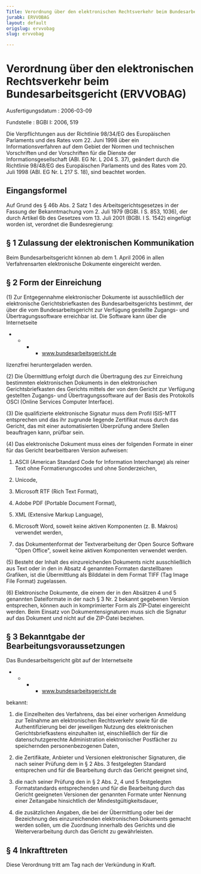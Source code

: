 ```yaml
---
Title: Verordnung über den elektronischen Rechtsverkehr beim Bundesarbeitsgericht
jurabk: ERVVOBAG
layout: default
origslug: ervvobag
slug: ervvobag

---
```


# Verordnung über den elektronischen Rechtsverkehr beim Bundesarbeitsgericht (ERVVOBAG)

Ausfertigungsdatum
:   2006-03-09

Fundstelle
:   BGBl I: 2006, 519

Die Verpflichtungen aus der Richtlinie 98/34/EG des Europäischen
Parlaments und des Rates vom 22. Juni 1998 über ein
Informationsverfahren auf dem Gebiet der Normen und technischen
Vorschriften und der Vorschriften für die Dienste der
Informationsgesellschaft (ABl. EG Nr. L 204 S. 37), geändert durch die
Richtlinie 98/48/EG des Europäischen Parlaments und des Rates vom 20.
Juli 1998 (ABl. EG Nr. L 217 S. 18), sind beachtet worden.

## Eingangsformel

Auf Grund des § 46b Abs. 2 Satz 1 des Arbeitsgerichtsgesetzes in der
Fassung der Bekanntmachung vom 2. Juli 1979 (BGBl. I S. 853, 1036),
der durch Artikel 6b des Gesetzes vom 13. Juli 2001 (BGBl. I S. 1542)
eingefügt worden ist, verordnet die Bundesregierung:

## § 1 Zulassung der elektronischen Kommunikation

Beim Bundesarbeitsgericht können ab dem 1. April 2006 in allen
Verfahrensarten elektronische Dokumente eingereicht werden.

## § 2 Form der Einreichung

(1) Zur Entgegennahme elektronischer Dokumente ist ausschließlich der
elektronische Gerichtsbriefkasten des Bundesarbeitsgerichts bestimmt,
der über die vom Bundesarbeitsgericht zur Verfügung gestellte Zugangs-
und Übertragungssoftware erreichbar ist. Die Software kann über die
Internetseite

*
    *
        *
            *   www.bundesarbeitsgericht.de












lizenzfrei heruntergeladen werden.

(2) Die Übermittlung erfolgt durch die Übertragung des zur Einreichung
bestimmten elektronischen Dokuments in den elektronischen
Gerichtsbriefkasten des Gerichts mittels der von dem Gericht zur
Verfügung gestellten Zugangs- und Übertragungssoftware auf der Basis
des Protokolls OSCI (Online Services Computer Interface).

(3) Die qualifizierte elektronische Signatur muss dem Profil ISIS-MTT
entsprechen und das ihr zugrunde liegende Zertifikat muss durch das
Gericht, das mit einer automatisierten Überprüfung andere Stellen
beauftragen kann, prüfbar sein.

(4) Das elektronische Dokument muss eines der folgenden Formate in
einer für das Gericht bearbeitbaren Version aufweisen:

1.  ASCII (American Standard Code for Information Interchange) als reiner
    Text ohne Formatierungscodes und ohne Sonderzeichen,


2.  Unicode,


3.  Microsoft RTF (Rich Text Format),


4.  Adobe PDF (Portable Document Format),


5.  XML (Extensive Markup Language),


6.  Microsoft Word, soweit keine aktiven Komponenten (z. B. Makros)
    verwendet werden,


7.  das Dokumentenformat der Textverarbeitung der Open Source Software
    "Open Office", soweit keine aktiven Komponenten verwendet werden.




(5) Besteht der Inhalt des einzureichenden Dokuments nicht
ausschließlich aus Text oder in den in Absatz 4 genannten Formaten
darstellbaren Grafiken, ist die Übermittlung als Bilddatei in dem
Format TIFF (Tag Image File Format) zugelassen.

(6) Elektronische Dokumente, die einem der in den Absätzen 4 und 5
genannten Dateiformate in der nach § 3 Nr. 2 bekannt gegebenen Version
entsprechen, können auch in komprimierter Form als ZIP-Datei
eingereicht werden. Beim Einsatz von Dokumentensignaturen muss sich
die Signatur auf das Dokument und nicht auf die ZIP-Datei beziehen.

## § 3 Bekanntgabe der Bearbeitungsvoraussetzungen

Das Bundesarbeitsgericht gibt auf der Internetseite

*
    *
        *
            *   www.bundesarbeitsgericht.de












bekannt:

1.  die Einzelheiten des Verfahrens, das bei einer vorherigen Anmeldung
    zur Teilnahme am elektronischen Rechtsverkehr sowie für die
    Authentifizierung bei der jeweiligen Nutzung des elektronischen
    Gerichtsbriefkastens einzuhalten ist, einschließlich der für die
    datenschutzgerechte Administration elektronischer Postfächer zu
    speichernden personenbezogenen Daten,


2.  die Zertifikate, Anbieter und Versionen elektronischer Signaturen, die
    nach seiner Prüfung dem in § 2 Abs. 3 festgelegten Standard
    entsprechen und für die Bearbeitung durch das Gericht geeignet sind,


3.  die nach seiner Prüfung den in § 2 Abs. 2, 4 und 5 festgelegten
    Formatstandards entsprechenden und für die Bearbeitung durch das
    Gericht geeigneten Versionen der genannten Formate unter Nennung einer
    Zeitangabe hinsichtlich der Mindestgültigkeitsdauer,


4.  die zusätzlichen Angaben, die bei der Übermittlung oder bei der
    Bezeichnung des einzureichenden elektronischen Dokuments gemacht
    werden sollen, um die Zuordnung innerhalb des Gerichts und die
    Weiterverarbeitung durch das Gericht zu gewährleisten.

## § 4 Inkrafttreten

Diese Verordnung tritt am Tag nach der Verkündung in Kraft.

